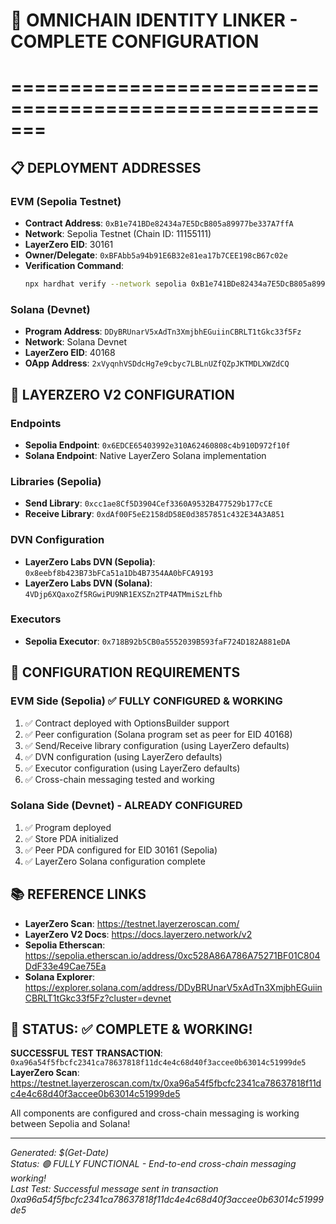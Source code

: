# 🚀 OMNICHAIN IDENTITY LINKER - COMPLETE CONFIGURATION
# =======================================================

## 📋 DEPLOYMENT ADDRESSES

### EVM (Sepolia Testnet)
- **Contract Address**: `0xB1e741BDe82434a7E5DcB805a89977be337A7ffA`
- **Network**: Sepolia Testnet (Chain ID: 11155111)
- **LayerZero EID**: 30161
- **Owner/Delegate**: `0xBFAbb5a94b91E6B32e81ea17b7CEE198cB67c02e`
- **Verification Command**: 
  ```bash
  npx hardhat verify --network sepolia 0xB1e741BDe82434a7E5DcB805a89977be337A7ffA 0x6EDCE65403992e310A62460808c4b910D972f10f 0xBFAbb5a94b91E6B32e81ea17b7CEE198cB67c02e
  ```

### Solana (Devnet)  
- **Program Address**: `DDyBRUnarV5xAdTn3XmjbhEGuiinCBRLT1tGkc33f5Fz`
- **Network**: Solana Devnet
- **LayerZero EID**: 40168
- **OApp Address**: `2xVyqnhVSDdcHg7e9cbyc7LBLnUZfQZpJKTMDLXWZdCQ`

## 🔗 LAYERZERO V2 CONFIGURATION

### Endpoints
- **Sepolia Endpoint**: `0x6EDCE65403992e310A62460808c4b910D972f10f`
- **Solana Endpoint**: Native LayerZero Solana implementation

### Libraries (Sepolia)
- **Send Library**: `0xcc1ae8Cf5D3904Cef3360A9532B477529b177cCE`
- **Receive Library**: `0xdAf00F5eE2158dD58E0d3857851c432E34A3A851`

### DVN Configuration
- **LayerZero Labs DVN (Sepolia)**: `0x8eebf8b423B73bFCa51a1Db4B7354AA0bFCA9193`
- **LayerZero Labs DVN (Solana)**: `4VDjp6XQaxoZf5RGwiPU9NR1EXSZn2TP4ATMmiSzLfhb`

### Executors
- **Sepolia Executor**: `0x718B92b5CB0a5552039B593faF724D182A881eDA`

## 🔧 CONFIGURATION REQUIREMENTS

### EVM Side (Sepolia) ✅ FULLY CONFIGURED & WORKING
1. ✅ Contract deployed with OptionsBuilder support
2. ✅ Peer configuration (Solana program set as peer for EID 40168)
3. ✅ Send/Receive library configuration (using LayerZero defaults)
4. ✅ DVN configuration (using LayerZero defaults)
5. ✅ Executor configuration (using LayerZero defaults)
6. ✅ Cross-chain messaging tested and working

### Solana Side (Devnet) - ALREADY CONFIGURED
1. ✅ Program deployed
2. ✅ Store PDA initialized  
3. ✅ Peer PDA configured for EID 30161 (Sepolia)
4. ✅ LayerZero Solana configuration complete

## 📚 REFERENCE LINKS
- **LayerZero Scan**: https://testnet.layerzeroscan.com/
- **LayerZero V2 Docs**: https://docs.layerzero.network/v2
- **Sepolia Etherscan**: https://sepolia.etherscan.io/address/0xc528A86A786A75271BF01C804DdF33e49Cae75Ea
- **Solana Explorer**: https://explorer.solana.com/address/DDyBRUnarV5xAdTn3XmjbhEGuiinCBRLT1tGkc33f5Fz?cluster=devnet

## 🚦 STATUS: ✅ COMPLETE & WORKING!

**SUCCESSFUL TEST TRANSACTION**: `0xa96a54f5fbcfc2341ca78637818f11dc4e4c68d40f3accee0b63014c51999de5`  
**LayerZero Scan**: https://testnet.layerzeroscan.com/tx/0xa96a54f5fbcfc2341ca78637818f11dc4e4c68d40f3accee0b63014c51999de5

All components are configured and cross-chain messaging is working between Sepolia and Solana!

---
*Generated: $(Get-Date)*  
*Status: 🟢 FULLY FUNCTIONAL - End-to-end cross-chain messaging working!*  
*Last Test: Successful message sent in transaction 0xa96a54f5fbcfc2341ca78637818f11dc4e4c68d40f3accee0b63014c51999de5*
